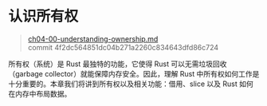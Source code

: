 # 认识所有权

> [ch04-00-understanding-ownership.md](https://github.com/rust-lang/book/blob/master/second-edition/src/ch04-00-understanding-ownership.md)
> <br>
> commit 4f2dc564851dc04b271a2260c834643dfd86c724

所有权（系统）是 Rust 最独特的功能，它使得 Rust 可以无需垃圾回收（garbage collector）就能保障内存安全。因此，理解 Rust 中所有权如何工作是十分重要的。本章我们将讲到所有权以及相关功能：借用、slice 以及 Rust 如何在内存中布局数据。